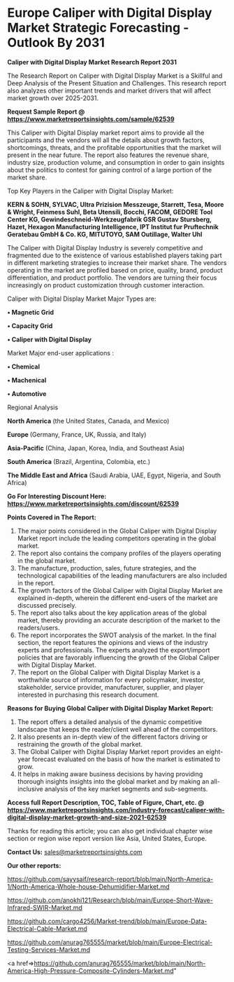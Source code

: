  # Europe Caliper with Digital Display Market Strategic Forecasting - Outlook By 2031

<strong>Caliper with Digital Display Market Research Report 2031</strong>

The Research Report on Caliper with Digital Display Market is a Skillful and Deep Analysis of the Present Situation and Challenges. This research report also analyzes other important trends and market drivers that will affect market growth over 2025-2031.

<strong>Request Sample Report @ <a href=https://www.marketreportsinsights.com/sample/62539>https://www.marketreportsinsights.com/sample/62539</a></strong>

This Caliper with Digital Display market report aims to provide all the participants and the vendors will all the details about growth factors, shortcomings, threats, and the profitable opportunities that the market will present in the near future. The report also features the revenue share, industry size, production volume, and consumption in order to gain insights about the politics to contest for gaining control of a large portion of the market share.

Top Key Players in the Caliper with Digital Display Market:

<strong>KERN & SOHN, SYLVAC, Ultra Prizision Messzeuge, Starrett, Tesa, Moore & Wright, Feinmess Suhl, Beta Utensili, Bocchi, FACOM, GEDORE Tool Center KG, Gewindeschneid-Werkzeugfabrik GSR Gustav Stursberg, Hazet, Hexagon Manufacturing Intelligence, IPT Institut fur Pruftechnik Geratebau GmbH & Co. KG, MITUTOYO, SAM Outillage, Walter Uhl</strong>

The Caliper with Digital Display Industry is severely competitive and fragmented due to the existence of various established players taking part in different marketing strategies to increase their market share. The vendors operating in the market are profiled based on price, quality, brand, product differentiation, and product portfolio. The vendors are turning their focus increasingly on product customization through customer interaction.

Caliper with Digital Display Market Major Types are:

<strong>• Magnetic Grid

• Capacity Grid

• Caliper with Digital Display</strong>

Market Major end-user applications :

<strong>• Chemical

• Machenical

• Automotive</strong>

Regional Analysis

</u><strong><b>North America</b></strong> (the United States, Canada, and Mexico)

<strong><b>Europe </b></strong>(Germany, France, UK, Russia, and Italy)

<strong><b>Asia-Pacific</b></strong> (China, Japan, Korea, India, and Southeast Asia)

<strong><b>South America</b></strong> (Brazil, Argentina, Colombia, etc.)

<strong><b>The Middle East and Africa</b></strong> (Saudi Arabia, UAE, Egypt, Nigeria, and South Africa)

<strong>Go For Interesting Discount Here: <a href=https://www.marketreportsinsights.com/discount/62539>https://www.marketreportsinsights.com/discount/62539</a></strong>

<strong>Points Covered in The Report:</strong>
<ol>
  <li>The major points considered in the Global Caliper with Digital Display Market report include the leading competitors operating in the global market.</li>
  <li>The report also contains the company profiles of the players operating in the global market.</li>
  <li>The manufacture, production, sales, future strategies, and the technological capabilities of the leading manufacturers are also included in the report.</li>
  <li>The growth factors of the Global Caliper with Digital Display Market are explained in-depth, wherein the different end-users of the market are discussed precisely.</li>
  <li>The report also talks about the key application areas of the global market, thereby providing an accurate description of the market to the readers/users.</li>
  <li>The report incorporates the SWOT analysis of the market. In the final section, the report features the opinions and views of the industry experts and professionals. The experts analyzed the export/import policies that are favorably influencing the growth of the Global Caliper with Digital Display Market.</li>
  <li>The report on the Global Caliper with Digital Display Market is a worthwhile source of information for every policymaker, investor, stakeholder, service provider, manufacturer, supplier, and player interested in purchasing this research document.</li>
</ol>
<strong>Reasons for Buying Global Caliper with Digital Display Market Report:</strong>

<ol>
  <li>The report offers a detailed analysis of the dynamic competitive landscape that keeps the reader/client well ahead of the competitors.</li>
  <li>It also presents an in-depth view of the different factors driving or restraining the growth of the global market.</li>
  <li>The Global Caliper with Digital Display Market report provides an eight-year forecast evaluated on the basis of how the market is estimated to grow.</li>
  <li>It helps in making aware business decisions by having providing thorough insights insights into the global market and by making an all-inclusive analysis of the key market segments and sub-segments.</li>
</ol>
<strong>Access full Report Description, TOC, Table of Figure, Chart, etc. @ <a href=https://www.marketreportsinsights.com/industry-forecast/caliper-with-digital-display-market-growth-and-size-2021-62539>https://www.marketreportsinsights.com/industry-forecast/caliper-with-digital-display-market-growth-and-size-2021-62539</a></strong>


Thanks for reading this article; you can also get individual chapter wise section or region wise report version like Asia, United States, Europe.

<strong>Contact Us:</strong>
sales@marketreportsinsights.com

<strong>Our other reports:</strong>

<a href=https://github.com/sayysaif/research-report/blob/main/North-America-1/North-America-Whole-house-Dehumidifier-Market.md>https://github.com/sayysaif/research-report/blob/main/North-America-1/North-America-Whole-house-Dehumidifier-Market.md</a>

<a href=https://github.com/anokhi121/Research/blob/main/Europe-Short-Wave-Infrared-SWIR-Market.md>https://github.com/anokhi121/Research/blob/main/Europe-Short-Wave-Infrared-SWIR-Market.md</a>

<a href=https://github.com/cargo4256/Market-trend/blob/main/Europe-Data-Electrical-Cable-Market.md>https://github.com/cargo4256/Market-trend/blob/main/Europe-Data-Electrical-Cable-Market.md</a>

<a href=https://github.com/anurag765555/market/blob/main/Europe-Electrical-Testing-Services-Market.md>https://github.com/anurag765555/market/blob/main/Europe-Electrical-Testing-Services-Market.md</a>

<a href=>https://github.com/anurag765555/market/blob/main/North-America-High-Pressure-Composite-Cylinders-Market.md</a>"
